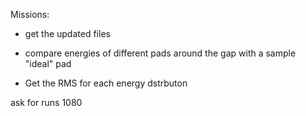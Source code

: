 Missions:

- get the updated files

- compare energies of different pads around the gap with a sample "ideal" pad

- Get the RMS for each energy dstrbuton

ask for runs 1080